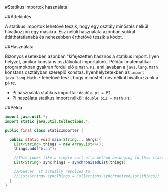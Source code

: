 #Statikus importok használata

##Áttekintés

A statikus importok lehetővé teszik, hogy egy osztály minőstés nélkül hivatkozzon egy másikra. Ész nélüli használata azonban sokkal átláthatatlanabá és nehezebben érthetővé teszik a kódot.

##Használata

Bizonyos esetekben azonban "kifejezetten hasznos a statikus import. Ilyen helyzet, amikor konstans osztályokat importálunk.
Például matematikai programokban gyakran fordul elő a `Math.PI`, ami javaban a `java.lang.Math` konstans osztályban szereplő konstas. Ilyenhelyzetekben az `import java.lang.Math.*` lehetővé teszi, hogy minőstett név nélkül hivatkozzunk a pi-re.
  * Pi használata statikus importtal: `double pi = PI`
  * Pi haszálata statikus import nélkül: `double pi2 = Math.PI`

##Példa

```java
import java.util.*;
import static java.util.Collections.*;

public final class StaticImporter {

  public static void main(String... aArgs){
    List<String> things = new ArrayList<>();
    things.add("blah");

    //This looks like a simple call of a method belonging to this class:
    List<String> syncThings = synchronizedList(things);

    //However, it actually resolves to :
    //List<String> syncThings = Collections.synchronizedList(things);
  }
} 
```
 
